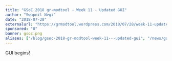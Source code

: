 ```yaml
---
title: "GSoC 2018 gr-modtool - Week 11 - Updated GUI"
author: "Swapnil Negi"
date: "2018-07-28"
externalurl: "https://grmodtool.wordpress.com/2018/07/28/week-11-updated-gui/"
sponsored: "0"
banner: gsoc.png
aliases: ["/blog/gsoc-2018-gr-modtool-week-11---updated-gui", "/news/gsoc-2018-gr-modtool-week-11---updated-gui"]
---
```

GUI begins!
<!--more-->
